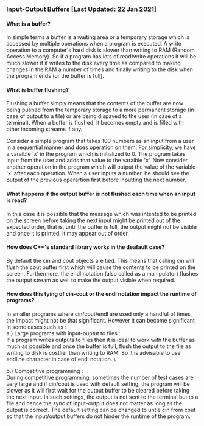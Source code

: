 ### Input-Output Buffers [Last Updated: 22 Jan 2021]

#### What is a buffer?

In simple terms a buffer is a waiting area or a temporary storage which is accessed by multiple operations when a program is executed. 
A write operation to a computer's hard disk is slower than writing to RAM (Random Access Memory). So if a program has lots of read/write 
operations it will be much slower if it writes to the disk every time as compared to making changes in the RAM a number of times and finally 
writing to the disk when the program ends (or the buffer is full). 

#### What is buffer flushing?

Flushing a buffer simply means that the contents of the buffer are now being pushed from the temporary storage to a more permanent storage (in case
of output to a file) or are being dispayed to the user (in case of a terminal). When a buffer is flushed, it becomes empty and is filled with 
other incoming streams if any.


Consider a simple program that takes 100 numbers as an input from a user in a sequential manner and does operation on them. For simplicity, 
we have a varaible 'x' in the program which is initialized to 0. The program takes input from the user and adds that value to the varaible 'x'.
Now consider another operation in the program which will output the value of the variable 'x' after each operation. When a user inputs a number, 
he should see the output of the previous operartion first before inputting the next number.


#### What happens if the output buffer is not flushed each time when an input is read? 

In this case it is possible that the message which was intented to be printed on the screen before taking the next input might be printed out of 
the expected order, that is, until the buffer is full, the output might not be visible and once it is printed, it may appear out of order.


#### How does C++'s standard library works in the deafault case?

By default the cin and cout objects are tied. This means that calling cin will flush the cout buffer first which will cause the contents to be printed 
on the screen. Furthermore, the endl notation (also called as a manipulator) flushes the output stream as well to make the output visible when required. 


#### How does this tying of cin-cout or the endl notation impact the runtime of programs?

In smaller programs where cin/cout/endl are used only a handful of times, the impact might not be that significant. However it can become significant in 
some cases such as : \
 a.) Large programs with input-ouptut to files : \
 If a program writes outputs to files then it is ideal to work with the buffer as much as possible and once the buffer is full, flush the output to the
 file as writing to disk is costlier than writing to RAM. So it is advisable to use endline character in case of endl notation. \
 
 b.) Competitive programming : \
 During competitive programming, sometimes the number of test cases are very large and if cin/cout is used with default setting, the program will be
 slower as it will first wait for the output buffer to be cleared before taking the next input. In such settings, the output is not sent to the terminal
 but to a file and hence the sync of input-output does not matter as long as the output is correct. The default setting can be changed to untie cin from cout 
 so that the input/output buffers do not hinder the runtime of the program.
 
